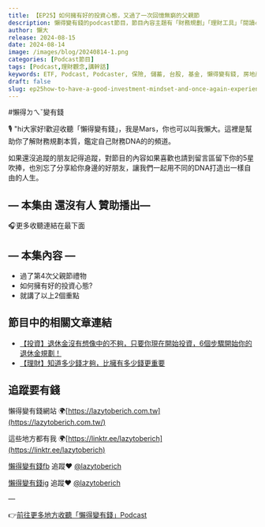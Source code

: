 ```yaml
---
title: 【EP25】如何擁有好的投資心態，又過了一次回憶無窮的父親節
description: 懶得變有錢的podcast節目，節目內容主題有「財務規劃」「理財工具」「閱讀心得」「職涯與生活」，內容涵蓋了你與金錢會產生的所有關係。如果想要讓自己對「財務規劃」的本質有更進一步的認識，歡迎訂閱、追蹤、分享並歡迎進一步提出你的想法，讓更多人一起財務有規劃、快樂有方法。
author: 懶大
release: 2024-08-15
date: 2024-08-14
image: /images/blog/20240814-1.png
categories: [Podcast節目]
tags: [Podcast,理財觀念,講幹話]
keywords: ETF, Podcast, Podcaster, 保險, 儲蓄, 台股, 基金, 懶得變有錢, 房地產, 投資, 投資理財, 支出, 收入, 月配息, 理財, 理財規劃, 瑪斯理財兩三事, 稅務, 總體經濟, 美股, 職涯心得, 股利收入, 複委託, 記帳, 讀書心得, 財務規劃, 財商, 貸款, 資產配置, 退休規劃, 開源節流
draft: false
slug: ep25how-to-have-a-good-investment-mindset-and-once-again-experienced-an-unforgettable-fathers-day
---
```


#懶得ㄉㄟˇ變有錢

🎙️ "hi大家好!歡迎收聽「懶得變有錢」，我是Mars，你也可以叫我懶大。這裡是幫助你了解財務規劃本質，鑑定自己財務DNA的的頻道。

如果還沒追蹤的朋友記得追蹤，對節目的內容如果喜歡也請到留言區留下你的5星吹捧，也別忘了分享給你身邊的好朋友，讓我們一起用不同的DNA打造出一樣自由的人生。

## — 本集由 還沒有人 贊助播出—

🎧更多收聽連結在最下面

## — 本集內容 —

- 過了第4次父親節禮物
- 如何擁有好的投資心態?
- 就講了以上2個重點

## 節目中的相關文章連結

- [【投資】退休金沒有想像中的不夠，只要你現在開始投資，6個步驟開始你的退休金規劃！](https://lazytoberich.com.tw/blog/finance-retirement-funds-are-not-as-insufficient-as-you-think-as-long-as-you-start-investing-now-follow-these-6-steps-to-begin-your-retirement-planning/)
- [【理財】知道多少錢才夠，比擁有多少錢更重要](https://lazytoberich.com.tw/blog/finance-knowing-how-much-is-enough-is-more-important-than-how-much-money-you-have/)

## 追蹤要有錢

懶得變有錢網站 🌍[https://lazytoberich.com.tw](https://lazytoberich.com.tw/)

這些地方都有我 🌍[https://linktr.ee/lazytoberich](https://linktr.ee/lazytoberich)

[懶得變有錢fb](https://www.facebook.com/lazytoberich) 追蹤❤️ [@lazytoberich](https://www.facebook.com/lazytoberich)

[懶得變有錢ig](https://www.instagram.com/lazytoberich/) 追蹤❤️ [@lazytoberich](https://www.instagram.com/lazytoberich/)

—

👉[前往更多地方收聽「懶得變有錢」Podcast](https://solink.soundon.fm/lazytoberich)
